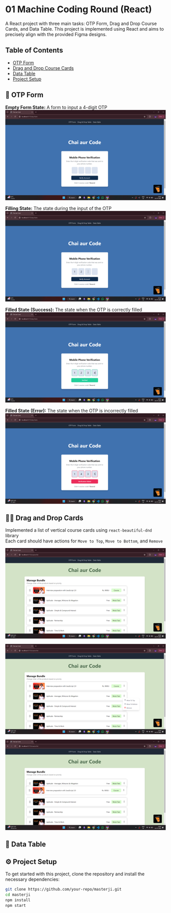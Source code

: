 # 01 Machine Coding Round (React)

A React project with three main tasks: OTP Form, Drag and Drop Course Cards, and Data Table. This project is implemented using React and aims to precisely align with the provided Figma designs.

## Table of Contents
- [OTP Form](#otp-form)
- [Drag and Drop Course Cards](#drag-and-drop-course-cards)
- [Data Table](#data-table)
- [Project Setup](#project-setup)


## 📝 OTP Form 

**Empty Form State:** A form to input a 4-digit OTP
![Verifiy](./public/images/OTPForm/img1.png)

**Filling State:** The state during the input of the OTP
![Verifiy](./public/images/OTPForm/img1.2.png)

**Filled State (Success):** The state when the OTP is correctly filled
![Verified](./public/images/OTPForm/img2.png)

**Filled State (Error):** The state when the OTP is incorrectly filled
![Verification failed](./public/images/OTPForm/img3.png)

## 🫳🏻 Drag and Drop Cards

Implemented a list of vertical course cards using `react-beautiful-dnd` library
<br/>
Each card should have actions for `Move to Top`, `Move to Bottom`, and `Remove`

![Home Page](./public/images/DnD//img1.png)

![Home Page](./public/images/DnD//img2.png)

![Home Page](./public/images/DnD//img3.png)


## 📑 Data Table

## ⚙️ Project Setup

To get started with this project, clone the repository and install the necessary dependencies:

```bash
git clone https://github.com/your-repo/masterji.git
cd masterji
npm install
npm start
